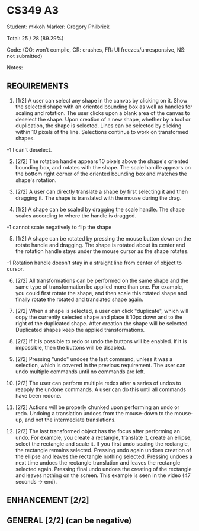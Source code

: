 # CS349 A3
Student: mkkoh
Marker: Gregory Philbrick


Total: 25 / 28 (89.29%)

Code: 
(CO: won’t compile, CR: crashes, FR: UI freezes/unresponsive, NS: not submitted)


Notes:   

## REQUIREMENTS

1. [1/2] A user can select any shape in the canvas by clicking on it. Show the selected shape with an oriented bounding box as well as handles for scaling and rotation. The user clicks upon a blank area of the canvas to deselect the shape. Upon creation of a new shape, whether by a tool or duplication, the shape is selected. Lines can be selected by clicking within 10 pixels of the line. Selections continue to work on transformed shapes.

-1 I can't deselect.

2. [2/2] The rotation handle appears 10 pixels above the shape's oriented bounding box, and rotates with the shape. The scale handle appears on the bottom right corner of the oriented bounding box and matches the shape's rotation.

3. [2/2] A user can directly translate a shape by first selecting it and then dragging it. The shape is translated with the mouse during the drag.

4. [1/2] A shape can be scaled by dragging the scale handle. The shape scales according to where the handle is dragged.

-1 cannot scale negatively to flip the shape

5. [1/2] A shape can be rotated by pressing the mouse button down on the rotate handle and dragging. The shape is rotated about its center and the rotation handle stays under the mouse cursor as the shape rotates.

-1 Rotation handle doesn't stay in a straight line from center of object to cursor.

6. [2/2] All transformations can be performed on the same shape and the same type of transformation be applied more than one. For example, you could first rotate the shape, and then scale this rotated shape and finally rotate the rotated and translated shape again.

7. [2/2] When a shape is selected, a user can click "duplicate", which will copy the currently selected shape and place it 10px down and to the right of the duplicated shape. After creation the shape will be selected. Duplicated shapes keep the applied transformations.

8. [2/2] If it is possible to redo or undo the buttons will be enabled. If it is impossible, then the buttons will be disabled.

9. [2/2] Pressing "undo" undoes the last command, unless it was a selection, which is covered in the previous requirement. The user can undo multiple commands until no commands are left.

10. [2/2] The user can perform multiple redos after a series of undos to reapply the undone commands. A user can do this until all commands have been redone.

11. [2/2] Actions will be properly chunked upon performing an undo or redo. Undoing a translation undoes from the mouse-down to the mouse-up, and not the intermediate translations.

12. [2/2] The last transformed object has the focus after performing an undo. For example, you create a rectangle, translate it, create an ellipse, select the rectangle and scale it. If you first undo scaling the rectangle, the rectangle remains selected. Pressing undo again undoes creation of the ellipse and leaves the rectangle nothing selected. Pressing undoes a next time undoes the rectangle translation and leaves the rectangle selected again. Pressing final undo undoes the creating of the rectangle and leaves nothing on the screen. This example is seen in the video (47 seconds -> end).

## ENHANCEMENT [2/2]

## GENERAL [2/2] (can be negative)
